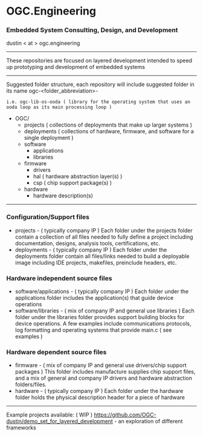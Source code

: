 # OGC.Engineering
### Embedded System Consulting, Design, and Development

dustin < at > ogc.engineering

---

These repositories are focused on layered development intended to speed up prototyping and development of embedded systems

---

Suggested folder structure, each repository will include suggested folder in its name ogc-<folder_abbreviation>-<name>
    
    i.e. ogc-lib-os-ooda ( library for the operating system that uses an ooda loop as its main processing loop )
- OGC/
    - projects ( collections of deployments that make up larger systems )
    - deployments ( collections of hardware, firmware, and software for a single deployment )
    - software
        - applications
        - libraries
    - firmware
        - drivers
        - hal ( hardware abstraction layer(s) )
        - csp ( chip support package(s) )
    - hardware
        - hardware description(s)

---

### Configuration/Support files
- projects - ( typically company IP ) Each folder under the projects folder contain a collection of all files needed to fully define a project including documentation, designs, analysis tools, certifications, etc.
- deployments - ( typically company IP ) Each folder under the deployments folder contain all files/links needed to build a deployable image including IDE projects, makefiles, preinclude headers, etc.

### Hardware independent source files
- software/applications - ( typically company IP ) Each folder under the applications folder includes the application(s) that guide device operations
- software/libraries - ( mix of company IP and general use libraries ) Each folder under the libraries folder provides support building blocks for device operations.  A few examples include communications protocols, log formatting and operating systems that provide main.c ( see examples )

### Hardware dependent source files
- firmware - ( mix of company IP and general use drivers/chip support packages ) This folder includes manufacture supplies chip support files, and a mix of general and company IP drivers and hardware abstraction folders/files.
- hardware - ( typically company IP ) Each folder under the hardware folder holds the physical description header for a piece of hardware

---

Example projects available:
    ( WIP ) https://github.com/OGC-dustin/demo_set_for_layered_development - an exploration of different frameworks
